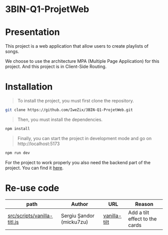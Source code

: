 # 3BIN-Q1-ProjetWeb

# Presentation

This project is a web application that allow users to create playlists of songs.

We choose to use the architecture MPA (Multiple Page Application) for this project. And this project is in Client-Side Routing.

# Installation

> To install the project, you must first clone the repository.

```bash
git clone https://github.com/IweZix/3BIN-Q1-ProjetWeb.git
````

> Then, you must install the dependencies.

```bash
npm install
```

> Finally, you can start the project in development mode and go on http://localhost:5173

```bash
npm run dev
```

For the project to work properly you also need the backend part of the project. You can find it [here](https://github.com/IweZix/3BIN-Q1-ProjetWeb-API).

# Re-use code

| path | Author | URL | Reason |
| --- | --- | --- | --- |
| [src/scripts/vanilla-titl.js](https://github.com/IweZix/3BIN-Q1-ProjetWeb/blob/main/src/scripts/vanilla-tilt.js) | Sergiu Șandor (micku7zu) | [vanilla-tilt](https://micku7zu.github.io/vanilla-tilt.js/) | Add a tilt effect to the cards |
